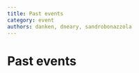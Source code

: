 ```yaml
---
title: Past events
category: event
authors: danken, dneary, sandrobonazzola
---
```


# Past events

<noinclude> <startfeed/> </noinclude>

<noinclude> <endfeed/>

</noinclude>

